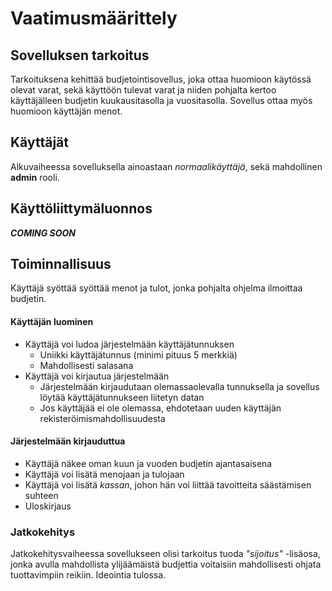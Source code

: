 # Vaatimusmäärittely

## Sovelluksen tarkoitus
Tarkoituksena kehittää budjetointisovellus, joka ottaa huomioon käytössä olevat varat, sekä käyttöön tulevat varat ja niiden pohjalta kertoo käyttäjälleen budjetin kuukausitasolla ja vuositasolla. Sovellus ottaa myös huomioon käyttäjän menot.
## Käyttäjät
Alkuvaiheessa sovelluksella ainoastaan _normaalikäyttäjä_, sekä mahdollinen  **admin** rooli.

## Käyttöliittymäluonnos
**_COMING SOON_**

## Toiminnallisuus
Käyttäjä syöttää syöttää menot ja tulot, jonka pohjalta ohjelma ilmoittaa budjetin.


#### Käyttäjän luominen
* Käyttäjä voi ludoa  järjestelmään käyttäjätunnuksen
  * Uniikki käyttäjätunnus (minimi pituus 5 merkkiä)
  * Mahdollisesti salasana
* Käyttäjä voi kirjautua järjestelmään
  * Järjestelmään kirjaudutaan olemassaolevalla tunnuksella ja sovellus löytää käyttäjätunnukseen liitetyn datan
  * Jos käyttäjää ei ole olemassa, ehdotetaan uuden käyttäjän rekisteröimismahdollisuudesta

#### Järjestelmään kirjauduttua
* Käyttäjä näkee oman kuun ja vuoden budjetin ajantasaisena
* Käyttäjä voi lisätä menojaan ja tulojaan
* Käyttäjä voi lisätä _kassan_, johon hän voi liittää tavoitteita säästämisen suhteen
* Uloskirjaus
  
### Jatkokehitys
Jatkokehitysvaiheessa sovellukseen olisi tarkoitus tuoda _"sijoitus"_ -lisäosa, jonka avulla mahdollista ylijäämäistä budjettia voitaisiin mahdollisesti ohjata tuottavimpiin reikiin.
Ideointia tulossa.
